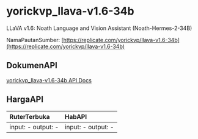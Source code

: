 # yorickvp_llava-v1.6-34b

LLaVA v1.6: Noath Language and Vision Assistant (Noath-Hermes-2-34B)

NamaPautanSumber: [https://replicate.com/yorickvp/llava-v1.6-34b](https://replicate.com/yorickvp/llava-v1.6-34b)

## DokumenAPI

[yorickvp_llava-v1.6-34b API Docs](../apis/kl/yorickvp_llava-v1.6-34b.md)

## HargaAPI

| RuterTerbuka | HabAPI |
|:---|:---|
| input: - output: - | input: - output: - |
